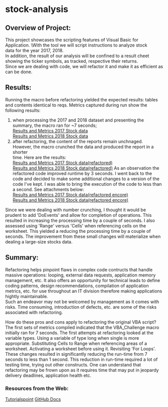 # stock-analysis
##  Overview of Project:
This project showcases the scripting features of Visual Basic for Application. \With the tool we will script instructions to analyze stock  \
data for the year 2017, 2018. \
In addition, the result of our analysis will be confined to a result cheet showing the ticker symbols, as tracked, respective their returns. \
Since we are dealing with code, we will refactor it and make it as efficient as can be done.

## Results:
Running the macro before refactoring yielded the expected results: tables and contents identical to reqs.
Metrics captured during run show the following results:
1) when processing the 2017 and 2018 dataset and presenting the summary, the macro ran for ~7 seconds; \
    [Results and Metrics 2017 Stock data](https://github.com/RichardYDepestre/stock-analysis/blob/main/vb_challenge_2017.png) \
    [Results and Metrics 2018 Stock data](https://github.com/RichardYDepestre/stock-analysis/blob/main/vb_challenge_2018.png)
3) after refactoring, the content of the reports remain unchnaged. However, the macro crunched the data and produced the report in a shorter \
time. Here are the results: \
    [Results and Metrics 2017 Stock data(refactored)](https://github.com/RichardYDepestre/stock-analysis/blob/main/vb_challenge_2017_after-refactoring.png) \
    [Results and Metrics 2018 Stock data(refactored)](https://github.com/RichardYDepestre/stock-analysis/blob/main/vb_challenge_2018_after-refactoring.png)
As an observation the refactored code improved runtime by 3 seconds.
I went back to the code and decided to make some additional changes to a version of the code I've kept. I was able to bring the execution of the code to less than a second. See attachments below: \
    [Results and Metrics 2017 Stock data(refactored encore)](https://github.com/RichardYDepestre/stock-analysis/blob/main/vb_challenge_2017_after-refactoring_mine.png) \
    [Results and Metrics 2018 Stock data(refactored encore)](https://github.com/RichardYDepestre/stock-analysis/blob/main/vb_challenge_2018_after-refactoring_mine.png)
    
Since we were dealing with number crunching, I thought it would be prudent to add 'DoEvents' and allow for completion of operations. This resulted in increasing the processing time by a couple of seconds. I also assessed using 'Range' versus 'Cells' when referencing cells on the worksheet. This yielded a reducing the processing time by a couple of seconds. The improvement from these small changes will materialize when dealing a large-size stocks data.

## Summary:
Refactoring helps pinpoint flaws in complex code contructs that handle massive operations: looping, external data requests, application memory management, etc. It also offers an opportunity for technical leads to define coding patterns, design recommendations, compilation of application metrics, etc. for use throughout an IT division therefore making applications hightly maintainable. \
Such an endeavor may not be welcomed by management as it comes with risks. Time consuming, introduction of defects, etc. are some of the risks associated with refactoring.

How do these pros and cons apply to refactoring the original VBA script?
The first sets of metrics compiled indicated that the VBA_Challenge macro initially ran for 7 seconds. The first attempts at refactoring looked at the variable types. Using a variable of type long when single is more appropriate. Substituting Cells to Range when referencing areas of a worksheet. Activating a worksheet before using it. Revisiting 'For Loops'. These changes resulted in significantly reducing the run-time from 7 seconds to less than 1 second.
This reduction in run-time required a lot of testing time, trying out other constructs. One can understand that refactoring may be frown upon as it requires time that may put in jeopardy delivery deadlines, application health etc.

### Resources from the Web:
[Tutorialspoint](https://www.tutorialspoint.com/vba/vba_for_loop.html)
[GitHub Docs](https://docs.github.com/en/github/writing-on-github/basic-writing-and-formatting-syntax#quoting-text)
